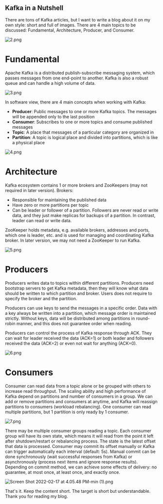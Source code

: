 ## Kafka in a Nutshell

There are tons of Kafka articles, but I want to write a blog about it on my own style: short and full of images. There are 4 main topics to be discussed: Fundamental, Architecture, Producer, and Consumer.

![2.png](https://cdn.hashnode.com/res/hashnode/image/upload/v1645082197397/hHgAEIzZt.png)

# Fundamental

Apache Kafka is a distributed publish-subscribe messaging system, which passes messages from one end-point to another. Kafka is also a robust queue and can handle a high volume of data.

![3.png](https://cdn.hashnode.com/res/hashnode/image/upload/v1645082199066/Ag2Glb9Rk.png)

In software view, there are 4 main concepts when working with Kafka:
+ **Producer**: Public messages to one or more Kafka topics. The messages will be appended only to the last position 
+ **Consumer**: Subscribes to one or more topics and consume published messages
+ **Topic**: A place that messages of a particular category are organized in
+ **Partition**: A topic is logical place and divided into partitions, which is like a physical place

![4.png](https://cdn.hashnode.com/res/hashnode/image/upload/v1645082200069/UoON2UUkA.png)

# Architecture
Kafka ecosystem contains 1 or more brokers and ZooKeepers (may not required in later version). Brokers:
+ Responsible for maintaining the published data
+ Have zero or more partitions per topic
+ Can be leader or follower of a partition. Followers are never read or write data, and they just make replicas for backups of a partition. In contrast, leader can read or write data.

ZooKeeper holds metadata, e.g. available brokers, addresses and ports, which one is leader, etc. and is used for managing and coordinating Kafka broker. In later version, we may not need a ZooKeeper to run Kafka.

![5.png](https://cdn.hashnode.com/res/hashnode/image/upload/v1645082204965/AnMmq0vqs6.png)

# Producers

Producers writes data to topics within different partitions. Producers need bootstrap servers to get Kafka metadata, then they will know what data should be written to which partition and broker. Users does not require to specify the broker and the partition.

Producers can use keys to send the messages in a specific order. Data with a key always be written into a partition, which message order is maintained strictly. Without keys, data will be distributed among partitions in round-robin manner, and this does not guarantee order when reading.

Producers can control the process of Kafka response through ACK. They can wait for leader received the data (ACK=1) or both leader and followers received the data (ACK=2) or even not wait for anything (ACK=0).

![6.png](https://cdn.hashnode.com/res/hashnode/image/upload/v1645082206252/tZQ2c1ZBaa.png)

# Consumers

Consumer can read data from a topic alone or be grouped with others to increase read throughput. The scaling ability and high performance of Kafka depend on partitions and number of consumers in a group. We can add or remove partitions and consumers at anytime, and Kafka will reassign partitions to consumers (workload rebalancing). One consumer can read multiple partitions, but 1 partition is only ready by 1 consumer.

![7.png](https://cdn.hashnode.com/res/hashnode/image/upload/v1645082206596/q8e4GGMLf.png)

There may be multiple consumer groups reading a topic. Each consumer group will have its own state, which means it will read from the point it left after shutdown/restart or rebalancing process. The state is the latest offset that data is processed. Consumer may commit its offset manually or Kafka can trigger automatically each interval (default: 5s). Manual commit can be done synchronously (wait successful responses from Kafka) or asynchronously (process next items and ignore response results). Depending on commit method, we can achieve some effects of delivery: no guarantee, at most once, at least once, and exactly once.

![Screen Shot 2022-02-17 at 4.05.48 PM-min (1).png](https://cdn.hashnode.com/res/hashnode/image/upload/v1645089069861/YBUt4rInW.png)

That's it. Keep the content short. The target is short but understandable. Thank you for reading my blog.
